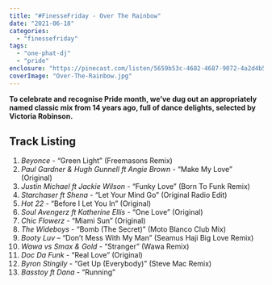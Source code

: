 ```yaml
---
title: "#FinesseFriday - Over The Rainbow"
date: "2021-06-18"
categories: 
  - "finessefriday"
tags: 
  - "one-phat-dj"
  - "pride"
enclosure: "https://pinecast.com/listen/5659b53c-4682-4687-9072-4a2d4b531209.mp3 101975392 audio/mpeg "
coverImage: "Over-The-Rainbow.jpg"
---
```


**To celebrate and recognise Pride month, we’ve dug out an appropriately named classic mix from 14 years ago, full of dance delights, selected by Victoria Robinson.**

## Track Listing

1. _Beyonce_ - “Green Light” (Freemasons Remix)
2. _Paul Gardner & Hugh Gunnell ft Angie Brown_ - “Make My Love” (Original)
3. _Justin Michael ft Jackie Wilson_ - “Funky Love” (Born To Funk Remix)
4. _Starchaser ft Shena_ - “Let Your Mind Go” (Original Radio Edit)
5. _Hot 22_ - “Before I Let You In” (Original)
6. _Soul Avengerz ft Katherine Ellis_ - “One Love” (Original)
7. _Chic Flowerz_ - “Miami Sun” (Original)
8. _The Wideboys_ - “Bomb (The Secret)” (Moto Blanco Club Mix)
9. _Booty Luv_ – “Don’t Mess With My Man” (Seamus Haji Big Love Remix)
10. _Wawa vs Smax & Gold_ - “Stranger” (Wawa Remix)
11. _Doc Da Funk_ - “Real Love” (Original)
12. _Byron Stingily_ - “Get Up (Everybody)” (Steve Mac Remix)
13. _Basstoy ft Dana_ - “Running”
